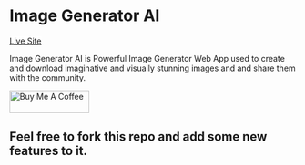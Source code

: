# Image Generator AI

<a href="https://image-generator.pages.dev/" target="_blank" style="background: #fff !important; height: 40px !important;width: 140px !important;">Live Site</a>

Image Generator AI is Powerful Image Generator Web App used to create and download imaginative and visually stunning images and and share them with the community.

<a href="https://www.buymeacoffee.com/lalshubham" target="_blank"><img src="https://cdn.buymeacoffee.com/buttons/v2/default-yellow.png" alt="Buy Me A Coffee" style="height: 40px !important;width: 140px !important;" ></a>

## Feel free to fork this repo and add some new features to it.
